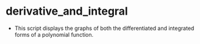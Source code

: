 # derivative_and_integral
- This script displays the graphs of both the differentiated and integrated forms of a polynomial function.

